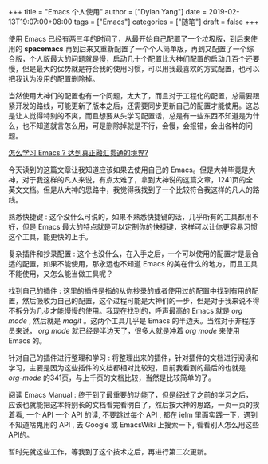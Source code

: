 +++
title = "Emacs 个人使用"
author = ["Dylan Yang"]
date = 2019-02-13T19:07:00+08:00
tags = ["Emacs"]
categories = ["随笔"]
draft = false
+++

使用 Emacs 已经有两三年的时间了，从最开始自己配置了一个垃圾版，到后来使用的
**spacemacs** 再到后来又重新配置了一个个人简单版，再到又配置了一个综合版，个人版最大的问题就是慢，启动几十个配置比大神们配置的启动几百个还要慢，但是最大的优势就是符合我的使用习惯，可以用我最喜欢的方式配置，也可以把我认为没用的配置删除掉。

当然使用大神们的配置也有一个问题，太大了，而且对于工程化的配置，总需要跟紧开发的路线，可能更新了版本之后，还需要同步更新自己的配置才能使用。这总是让人觉得特别的不爽，而且想要从头学习配置话，总是有一些东西不知道是为什么，也不知道就言怎么用，可是删除掉就是不行，会慢，会报错，会出各种的问题。

[怎么学习 Emacs ? 达到真正融汇贯通的境界?](https://www.jianshu.com/p/e952cd0ad48b)

今天读到的这篇文章让我知道应该如果去使用自己的 Emacs。但是大神毕竟是大神，对于我这样的凡人来说，有点太难了，拿到大神说的这篇文章，1241页的全英文文档。但是从大神的思路中，我觉得我找到了一个比较符合我这样的凡人的路线。

熟悉快捷键
: 这个没什么可说的，如果不熟悉快捷键的话，几乎所有的工具都用不好，但是 Emacs 最大的特点就是可以定制你的快捷键，这样可以让你更容易习惯这个工具，能更快的上手。

复杂插件和抄录配置
: 这个也没什么，在入手之后，一个可以使用的配置才是最合适的配置，如果不能使用，那永远也不知道 Emacs 的美在什么的地方，而且工具不能使用，又怎么能当做工具呢？

找到自己的插件
: 这里的插件是指的从你抄录的或者使用过的配置中找到有用的配置，然后吸收为自己的配置，这个过程可能是大神们的一步，但是对于我来说不得不拆分为几步才能慢慢的使用。我现在找到的，呼声最高的 Emacs 就是
    _org mode_ , 然后就是 _magit_ 。这两个工具几乎是 Emacs 的半边天。当然对于非程序员来说， _org mode_ 就已经是半边天了，很多人就是冲着
    _org mode_ 来使用 Emacs 的。

针对自己的插件进行整理和学习
: 将整理出来的插件，针对插件的文档进行阅读和学习，主要是因为这些插件的文档都相对比较短，目前我看到的最后的也就是 _org-mode_ 的341页，与上千页的文档比较，当然是比较简单的了。

阅读 Emacs Manual
: 终于到了最重要的功能了，但是经过了之前的学习之后，应该也就能把这本特别长的文档看完看明白了，然后按大神的思路，一页一页的挨着看, 一个 API 一个 API 的读, 不要跳过每个 API , 都在 ielm 里面实践一下，遇到不知道啥鬼用的 API , 去 Google 或 EmacsWiki 上搜索一下, 看看别人怎么用这些API的。

暂时先就这些工作，等我到了这个技术之后，再进行第二次更新。
